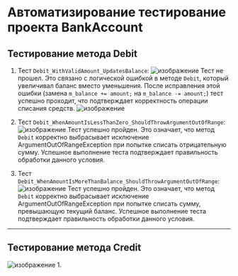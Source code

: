 # Автоматизирование тестирование проекта BankAccount
## Тестирование метода Debit
1. Тест `Debit_WithValidAmount_UpdatesBalance`:
![изображение](https://github.com/user-attachments/assets/92e06d9b-0cca-4e01-a35c-ad481a66905a)
Тест не прошел. Это связано с логической ошибкой в методе `Debit`, который увеличивал баланс вместо уменьшения. После исправления этой ошибки (замена `m_balance += amount;` на `m_balance -= amount;`) тест успешно проходит, что подтверждает корректность операции списания средств.
![изображение](https://github.com/user-attachments/assets/508cf462-e4de-426c-add6-42bb455e4eb9)

2. Тест `Debit_WhenAmountIsLessThanZero_ShouldThrowArgumentOutOfRange`:
![изображение](https://github.com/user-attachments/assets/de2f8b91-7a1f-4e82-8f38-737c679f511f)
Тест успешно пройден. Это означает, что метод `Debit` корректно выбрасывает исключение ArgumentOutOfRangeException при попытке списать отрицательную сумму. Успешное выполнение теста подтверждает правильность обработки данного условия.

3. Тест `Debit_WhenAmountIsMoreThanBalance_ShouldThrowArgumentOutOfRange`:
![изображение](https://github.com/user-attachments/assets/87377d62-1434-4ce1-b89b-69e9f1e26c9c)
Тест успешно пройден. Это означает, что метод `Debit` корректно выбрасывает исключение ArgumentOutOfRangeException при попытке списать сумму, превышающую текущий баланс. Успешное выполнение теста подтверждает правильность обработки данного условия.

***
## Тестирование метода Credit
![изображение](https://github.com/user-attachments/assets/4024d91f-40d7-4bbc-ad7b-7dd7f6a23460)
1. 
